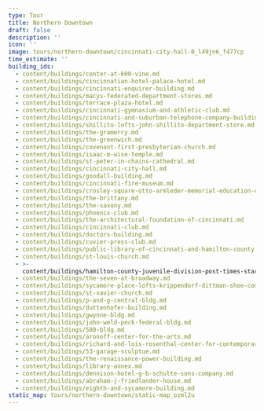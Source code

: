 ```yaml
---
type: Tour
title: Northern Downtown
draft: false
description: ''
icon: ''
image: tours/northern-downtown/cincinnati-city-hall-0_l49jn6_f477cp
time_estimate: ''
building_ids:
  - content/buildings/center-at-600-vine.md
  - content/buildings/cincinnatian-hotel-palace-hotel.md
  - content/buildings/cincinnati-enquirer-building.md
  - content/buildings/macys-federated-department-stores.md
  - content/buildings/terrace-plaza-hotel.md
  - content/buildings/cincinnati-gymnasium-and-athletic-club.md
  - content/buildings/cincinnati-and-suburban-telephone-company-building.md
  - content/buildings/shillito-lofts-john-shillito-department-store.md
  - content/buildings/the-gramercy.md
  - content/buildings/the-greenwich.md
  - content/buildings/covenant-first-presbyterian-church.md
  - content/buildings/isaac-m-wise-temple.md
  - content/buildings/st-peter-in-chains-cathedral.md
  - content/buildings/cincinnati-city-hall.md
  - content/buildings/goodall-building.md
  - content/buildings/cincinnati-fire-museum.md
  - content/buildings/crosley-square-otto-armleder-memorial-education-center.md
  - content/buildings/the-brittany.md
  - content/buildings/the-saxony.md
  - content/buildings/phoenix-club.md
  - content/buildings/the-architectural-foundation-of-cincinnati.md
  - content/buildings/cincinnati-club.md
  - content/buildings/doctors-building.md
  - content/buildings/cuvier-press-club.md
  - content/buildings/public-library-of-cincinnati-and-hamilton-county.md
  - content/buildings/st-louis-church.md
  - >-
    content/buildings/hamilton-county-juvenile-division-post-times-star-building.md
  - content/buildings/the-seven-at-broadway.md
  - content/buildings/sycamore-place-lofts-krippendorf-dittman-shoe-company.md
  - content/buildings/st-xavier-church.md
  - content/buildings/p-and-g-central-bldg.md
  - content/buildings/duttenhofer-building.md
  - content/buildings/gwynne-bldg.md
  - content/buildings/john-weld-peck-federal-bldg.md
  - content/buildings/580-bldg.md
  - content/buildings/aronoff-center-for-the-arts.md
  - content/buildings/richard-and-lois-rosenthal-center-for-contemporary-art.md
  - content/buildings/53-garage-sculptue.md
  - content/buildings/the-renaissance-power-building.md
  - content/buildings/library-annex.md
  - content/buildings/dennison-hotel-g-b-schulte-sons-company.md
  - content/buildings/abraham-j-friedlander-house.md
  - content/buildings/eighth-and-sycamore-building.md
static_map: tours/northern-downtown/static-map_ozml2u
---
```

